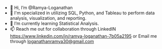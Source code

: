 - 👋 Hi, I’m @Ramya-Loganathan
- 👀 I'm specialized in utilizing SQL, Python, and Tableau to perform data analysis, visualization, and reporting.
- 🌱 I’m currently learning Statistical Analysis.
- 📫 Reach me out for collaboration through LinkedIN https://www.linkedin.com/in/ramya-loganathan-7b05a2195 or Email me through loganathanramya30@gmail.com 

<!---
Ramya-Loganathan/Ramya-Loganathan is a ✨ special ✨ repository because its `README.md` (this file) appears on your GitHub profile.
You can click the Preview link to take a look at your changes.
--->
